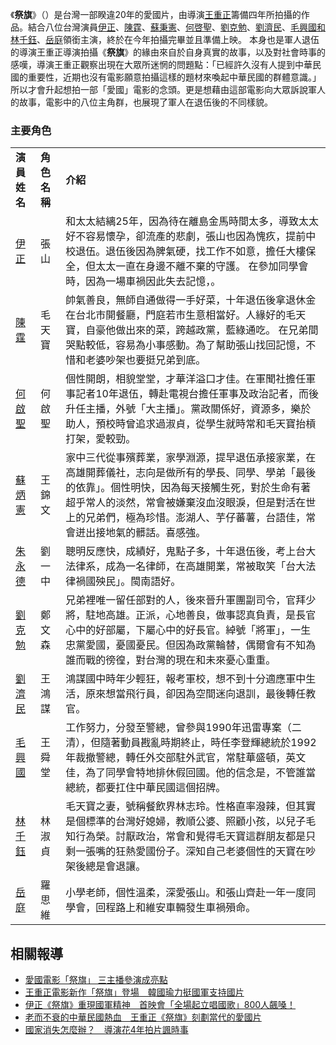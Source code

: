 《**祭旗**》（）是台灣一部睽違20年的愛國片，由導演[王重正](../Page/王重正.md "wikilink")籌備四年所拍攝的作品。結合八位台灣演員[伊正](../Page/伊正.md "wikilink")、[陳霆](https://zh.wikipedia.org/wiki/陳霆 "wikilink")、[蘇秉憲](https://zh.wikipedia.org/wiki/蘇秉憲 "wikilink")、[何啓聖](https://zh.wikipedia.org/wiki/何啓聖 "wikilink")、[劉克勉](https://zh.wikipedia.org/wiki/劉克勉 "wikilink")、[劉濟民](../Page/劉濟民.md "wikilink")、[毛興國和](https://zh.wikipedia.org/wiki/毛興國 "wikilink")[林千鈺](../Page/林千鈺.md "wikilink")、[岳庭](../Page/岳庭.md "wikilink")領銜主演，終於在今年拍攝完畢並且準備上映。 本身也是軍人退伍的導演王重正導演拍攝《**祭旗**》的緣由來自於自身真實的故事，以及對社會時事的感嘆，導演王重正觀察出現在大眾所迷惘的問題點：「已經許久沒有人提到中華民國的重要性，近期也沒有電影願意拍攝這樣的題材來喚起中華民國的群體意識。」所以才會升起想拍一部「愛國」電影的念頭。更是想藉由這部電影向大眾訴說軍人的故事，電影中的八位主角群，也展現了軍人在退伍後的不同樣貌。

### 主要角色

|                                                     |          |                                                                                                                                             |
| --------------------------------------------------- | -------- | ------------------------------------------------------------------------------------------------------------------------------------------- |
| **演員姓名**                                            | **角色名稱** | **介紹**                                                                                                                                      |
| [伊正](../Page/伊正.md "wikilink")                      | 張山       | 和太太結縭25年，因為待在離島金馬時間太多，導致太太好不容易懷孕，卻流產的悲劇，張山也因為愧疚，提前中校退伍。退伍後因為脾氣硬，找工作不如意，擔任大樓保全，但太太一直在身邊不離不棄的守護。 在參加同學會時，因為一場車禍因此失去記憶，。                       |
| [陳霆](https://zh.wikipedia.org/wiki/陳霆 "wikilink")   | 毛天寶      | 帥氣善良，無師自通做得一手好菜，十年退伍後拿退休金在台北市開餐廳，門庭若市生意相當好。人緣好的毛天寶，自豪他做出來的菜，跨越政黨，藍綠通吃。 在兄弟間哭點較低，容易為小事感動。為了幫助張山找回記憶，不惜和老婆吵架也要挺兄弟到底。                          |
| [何啟聖](../Page/何啟聖.md "wikilink")                    | 何啟聖      | 個性開朗，相貌堂堂，才華洋溢口才佳。在軍聞社擔任軍事記者10年退伍，轉赴電視台擔任軍事及政治記者，而後升任主播，外號「大主播」。黨政關係好，資源多，樂於助人，預校時曾追求過淑貞，從學生就時常和毛天寶抬槓打架，愛較勁。                                |
| [蘇炳憲](../Page/蘇炳憲.md "wikilink")                    | 王錦文      | 家中三代從事殯葬業，家學淵源，提早退伍承接家業，在高雄開葬儀社，志向是做所有的學長、同學、學弟「最後的依靠」。個性明快，因為每天接觸生死，對於生命有著超乎常人的淡然，常會被嫌棄沒血沒眼淚，但是對活在世上的兄弟們，極為珍惜。澎湖人、芋仔蕃薯，台語佳，常會迸出接地氣的髒話。喜感強。 |
| [朱永德](../Page/朱永德.md "wikilink")                    | 劉一中      | 聰明反應快，成績好，鬼點子多，十年退伍後，考上台大法律系，成為一名律師，在高雄開業，常被取笑「台大法律禍國殃民」。閩南語好。                                                                              |
| [劉克勉](https://zh.wikipedia.org/wiki/劉克勉 "wikilink") | 鄭文森      | 兄弟裡唯一留任部對的人，後來晉升軍團副司令，官拜少將，駐地高雄。正派，心地善良，做事認真負責，是長官心中的好部屬，下屬心中的好長官。綽號「將軍」，一生忠黨愛國，憂國憂民。但因為政黨輪替，偶爾會有不知為誰而戰的徬徨，對台灣的現在和未來憂心重重。                   |
| [劉濟民](../Page/劉濟民.md "wikilink")                    | 王鴻謀      | 鴻謀國中時年少輕狂，報考軍校，想不到十分適應軍中生活，原來想當飛行員，卻因為空間迷向退訓，最後轉任教官。                                                                                        |
| [毛興國](https://zh.wikipedia.org/wiki/毛興國 "wikilink") | 王舜堂      | 工作努力，分發至警總，曾參與1990年迅雷專案（二清），但隨著動員戡亂時期終止，時任李登輝總統於1992 年裁撤警總，轉任外交部駐外武官，常駐華盛頓，英文佳，為了同學會特地排休假回國。他的信念是，不管誰當總統，都要扛住中華民國這個招牌。                      |
| [林千鈺](../Page/林千鈺.md "wikilink")                    | 林淑貞      | 毛天寶之妻，號稱餐飲界林志玲。性格直率潑辣，但其實是個標準的台灣好媳婦，教順公婆、照顧小孩，以兒子毛知行為榮。討厭政治，常會和覺得毛天寶這群朋友都是只剩一張嘴的狂熱愛國份子。深知自己老婆個性的天寶在吵架後總是會退讓。                                |
| [岳庭](../Page/岳庭.md "wikilink")                      | 羅思維      | 小學老師，個性溫柔，深愛張山。和張山齊赴一年一度同學會，回程路上和維安車輛發生車禍殞命。                                                                                                |

## 相關報導

  - [愛國電影「祭旗」 三主播參演成亮點](https://www.chinatimes.com/realtimenews/20191207002248-260404?fbclid=IwAR027IHsNmwB_PL_0rrNKaGp9B9bhVbl_xbRxbzp6izJpDul0ScmXt4iftY&chdtv)
  - [王重正電影新作「祭旗」登場　韓國瑜力挺國軍支持國片](https://www.ettoday.net/news/20191205/1595294.htm?fbclid=IwAR2BCa7Z7inagFlU-eYqTDoG4JJSYX-G-rT9Kdaxj8DrSdTQLcMe1GXRh8g#ixzz67EGoleH5)
  - [伊正《祭旗》重現國軍精神　首映會「全場起立唱國歌」800人飆嗓！](https://star.ettoday.net/news/1596281?fbclid=IwAR0MnS94XheyIZcdvQz7b4GOk2Oc7PXGffwHgvN3msA_e06I3Np3B9LkmO0)
  - [老而不衰的中華民國熱血　王重正《祭旗》刻劃當代的愛國片](https://star.ettoday.net/news/1585700?redirect=1https%3A%2F%2Fstar.ettoday.net%2Fnews%2F1585700%3Fredirect%3D1&fbclid=IwAR3QxJZ8PEvaNdfJL1LtxFt5LqDmUq2Y46k3VXcvI0dVvvqWY1NtEq67UrY)
  - [國家消失怎麼辦？　導演花4年拍片諷時事](https://today.line.me/TW/pc/article/o3X8Bj?utm_source=copyshare&fbclid=IwAR2j9kc9rgWmkJBWUSeTjJVkfRSrCRdR-YnMt78bkEnet35oBAPNGg6tVMw)